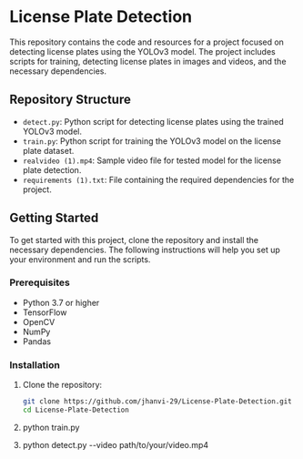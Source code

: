 # License Plate Detection

This repository contains the code and resources for a project focused on detecting license plates using the YOLOv3 model. The project includes scripts for training, detecting license plates in images and videos, and the necessary dependencies.

## Repository Structure

- `detect.py`: Python script for detecting license plates using the trained YOLOv3 model.
- `train.py`: Python script for training the YOLOv3 model on the license plate dataset.
- `realvideo (1).mp4`: Sample video file for tested model for the license plate detection.
- `requirements (1).txt`: File containing the required dependencies for the project.

## Getting Started

To get started with this project, clone the repository and install the necessary dependencies. The following instructions will help you set up your environment and run the scripts.

### Prerequisites

- Python 3.7 or higher
- TensorFlow
- OpenCV
- NumPy
- Pandas

### Installation

1. Clone the repository:

   ```bash
   git clone https://github.com/jhanvi-29/License-Plate-Detection.git
   cd License-Plate-Detection
2. python train.py
3. python detect.py --video path/to/your/video.mp4
   
